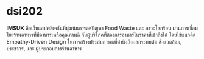 # dsi202

**IMSUK** คือเว็บแอปพลิเคชันที่มุ่งเน้นการลดปัญหา Food Waste และ ภาวะโลกร้อน ผ่านการเชื่อมโยงร้านอาหารที่มีอาหารเหลือคุณภาพดี กับผู้บริโภคที่ต้องการอาหารในราคาที่เข้าถึงได้ โดยใช้แนวคิด Empathy-Driven Design ในการสร้างประสบการณ์ที่คำนึงถึงผลกระทบต่อ สิ่งแวดล้อม, ประชากร, และ ผู้ประกอบการร้านอาหาร